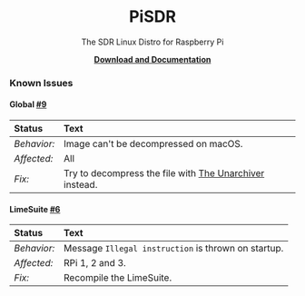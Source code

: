 <p align="center">
    <h1 align="center">PiSDR</h1>
    <p align="center">The SDR Linux Distro for Raspberry Pi</p>
    <p align="center"><strong><a href="https://pisdr.luigifreitas.me/index">Download and Documentation</a></strong></p>
</p>

### Known Issues

#### Global [#9](https://github.com/luigifreitas/pisdr-image/issues/9)
| Status | Text |
|:-----------|:---------------------------------------------------|
| *Behavior:* | Image can't be decompressed on macOS. |
| *Affected:* | All |
| *Fix:* | Try to decompress the file with [The Unarchiver](https://theunarchiver.com/) instead. |

#### LimeSuite [#6](https://github.com/luigifreitas/pisdr-image/issues/6)
| Status | Text |
|:-----------|:---------------------------------------------------|
| *Behavior:* | Message `Illegal instruction` is thrown on startup. |
| *Affected:* | RPi 1, 2 and 3. |
| *Fix:* | Recompile the LimeSuite. |
